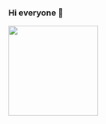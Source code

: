 ### Hi everyone 👋

<div>
  <a href="https://github.com/Caiohps">
  <img height="180em" src="https://github-readme-stats.vercel.app/api/top-langs/?username=Caiohps&layout=compact&langs_count=7&theme=dark"/>
</div>

<!--

Here are some ideas to get you started:

- 🔭 I’m currently working on ...
- 🌱 I’m currently learning ...
- 👯 I’m looking to collaborate on ...
- 🤔 I’m looking for help with ...
- 💬 Ask me about ...
- 📫 How to reach me: ...
- 😄 Pronouns: ...
- ⚡ Fun fact: ...
-->
